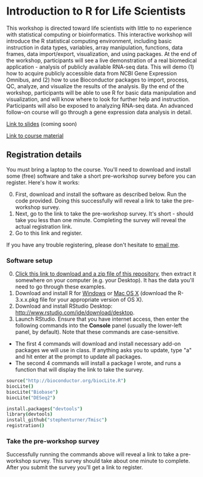 # Introduction to R for Life Scientists

This workshop is directed toward life scientists with little to no experience with statistical computing or bioinformatics. This interactive workshop will introduce the R statistical computing environment, including basic instruction in data types, variables, array manipulation, functions, data frames, data import/export, visualization, and using packages. At the end of the workshop, participants will see a live demonstration of a real biomedical application - analysis of publicly available RNA-seq data. This will demo (1) how to acquire publicly accessible data from NCBI Gene Expression Omnibus, and (2) how to use Bioconductor packages to import, process, QC, analyze, and visualize the results of the analysis. By the end of the workshop, participants will be able to use R for basic data manipulation and visualization, and will know where to look for further help and instruction. Participants will also be exposed to analyzing RNA-seq data. An advanced follow-on course will go through a gene expression data analysis in detail.

[Link to slides]() (coming soon)

[Link to course material](intro-r-lifesci.md)

## Registration details

You must bring a laptop to the course. You'll need to download and install some (free) software and take a short pre-workshop survey before you can register. Here's how it works:

0. First, download and install the software as described below. Run the code provided. Doing this successfully will reveal a link to take the pre-workshop survey.
0. Next, go to the link to take the pre-workshop survey. It's short - should take you less than one minute. Completing the survey will reveal the actual registration link.
0. Go to this link and register.

If you have any trouble registering, please don't hesitate to [email me](http://stephenturner.us/email).

### Software setup

0. [Click this link to download and a zip file of this repository](https://github.com/stephenturner/teaching/archive/master.zip), then extract it somewhere on your computer (e.g. your Desktop). It has the data you'll need to go through these examples.
0. Download and install R for [Windows](http://cran.r-project.org/bin/windows/base/) or [Mac OS X](http://cran.r-project.org/bin/macosx/) (download the R-3.x.x.pkg file for your appropriate version of OS X).
0. Download and install RStudio Desktop: <http://www.rstudio.com/ide/download/desktop>.
0. Launch RStudio. Ensure that you have internet access, then enter the following commands into the **Console** panel (usually the lower-left panel, by default). Note that these commands are case-sensitive.
  * The first 4 commands will download and install necessary add-on packages we will use in class. If anything asks you to update, type "a" and hit enter at the prompt to update all packages.
  * The second 4 commands will install a package I wrote, and runs a function that will display the link to take the survey.

```coffee
source("http://bioconductor.org/biocLite.R")
biocLite()
biocLite("Biobase")
biocLite("DESeq2")

install.packages("devtools")
library(devtools)
install_github("stephenturner/Tmisc")
registration()
```

### Take the pre-workshop survey

Successfully running the commands above will reveal a link to take a pre-workshop survey. This survey should take about one minute to complete. After you submit the survey you'll get a link to register. 
